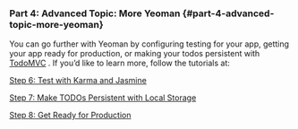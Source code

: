 ### Part 4: Advanced Topic: More Yeoman {#part-4-advanced-topic-more-yeoman}

You can go further with Yeoman by configuring testing for your app, getting your app ready for production, or making your todos persistent with  [TodoMVC](http://todomvc.com/) . If you’d like to learn more, follow the tutorials at:

[Step 6: Test with Karma and Jasmine](https://www.google.com/url?q=http://yeoman.io/codelab/run-unit-tests.html&sa=D&ust=1479671279419000&usg=AFQjCNEzlxCKy3qx2-O3AbZ3uZxvTUCSlA)

[Step 7: Make TODOs Persistent with Local Storage](https://www.google.com/url?q=http://yeoman.io/codelab/local-storage.html&sa=D&ust=1479671279420000&usg=AFQjCNEODR1vrNoXHdJQ30zdoRneM1IO5g)

[Step 8: Get Ready for Production](https://www.google.com/url?q=http://yeoman.io/codelab/prepare-production.html&sa=D&ust=1479671279421000&usg=AFQjCNGbmbYhg3sXERO0NFwMCpRCQmuC_Q)